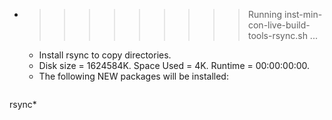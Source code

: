 * >>>>>>>>> Running inst-min-con-live-build-tools-rsync.sh ...
  * Install rsync to copy directories.
  * Disk size = 1624584K. Space Used = 4K. Runtime = 00:00:00:00.
  * The following NEW packages will be installed:
  ```bash
rsync*
  ```
